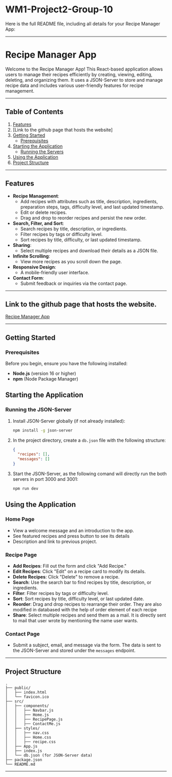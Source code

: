 # WM1-Project2-Group-10
Here is the full README file, including all details for your Recipe Manager App:

---

# Recipe Manager App

Welcome to the Recipe Manager App! This React-based application allows users to manage their recipes efficiently by creating, viewing, editing, deleting, and organizing them. It uses a JSON-Server to store and manage recipe data and includes various user-friendly features for recipe management.

---

## Table of Contents

1. [Features](#features)
2. [Link to the github page that hosts the website]
3. [Getting Started](#getting-started)
    - [Prerequisites](#prerequisites)
4. [Starting the Application](#starting-the-application)
    - [Running the Servers](#running-the-servers)
5. [Using the Application](#using-the-application)
6. [Project Structure](#project-structure)


---

## Features

- **Recipe Management**:
  - Add recipes with attributes such as title, description, ingredients, preparation steps, tags, difficulty level, and last updated timestamp.
  - Edit or delete recipes.
  - Drag and drop to reorder recipes and persist the new order.
- **Search, Filter, and Sort**:
  - Search recipes by title, description, or ingredients.
  - Filter recipes by tags or difficulty level.
  - Sort recipes by title, difficulty, or last updated timestamp.
- **Sharing**:
  - Select multiple recipes and download their details as a JSON file.
- **Infinite Scrolling**:
  - View more recipes as you scroll down the page.
- **Responsive Design**:
  - A mobile-friendly user interface.
- **Contact Form**:
  - Submit feedback or inquiries via the contact page.

---

## Link to the github page that hosts the website.

[Recipe Manager App](https://github.com/ZakirAghakishiyev/WM1-Project2-Group-10)

---

## Getting Started

### Prerequisites

Before you begin, ensure you have the following installed:
- **Node.js** (version 16 or higher)
- **npm** (Node Package Manager)

## Starting the Application

### Running the JSON-Server

1. Install JSON-Server globally (if not already installed):
   ```bash
   npm install -g json-server
   ```

2. In the project directory, create a `db.json` file with the following structure:
   ```json
   {
     "recipes": [],
     "messages": []
   }
   ```

3. Start the JSON-Server, as the following comand will directly run the both servers in port 3000 and 3001:
   ```bash
   npm run dev
   ```


## Using the Application

### Home Page
- View a welcome message and an introduction to the app.
- See featured recipes and press button to see its details
- Description and link to previous project.

### Recipe Page
- **Add Recipes**: Fill out the form and click "Add Recipe."
- **Edit Recipes**: Click "Edit" on a recipe card to modify its details.
- **Delete Recipes**: Click "Delete" to remove a recipe.
- **Search**: Use the search bar to find recipes by title, description, or ingredients.
- **Filter**: Filter recipes by tags or difficulty level.
- **Sort**: Sort recipes by title, difficulty level, or last updated date.
- **Reorder**: Drag and drop recipes to rearrange their order. They are also modified in databased with the help of order element of each recipe
- **Share**: Select multiple recipes and send them as a mail. It is directly sent to mail that user wrote by mentioning the name user wants.

### Contact Page
- Submit a subject, email, and message via the form. The data is sent to the JSON-Server and stored under the `messages` endpoint.

---

## Project Structure

```
.
├── public/
│   ├── index.html
│   └── favicon.ico
├── src/
│   ├── components/
│   │   ├── Navbar.js
│   │   ├── Home.js
│   │   ├── RecipePage.js
│   │   ├── ContactMe.js
│   ├── styles/
│   │   ├── nav.css
│   │   ├── Home.css
│   │   ├── recipe.css
│   ├── App.js
│   ├── index.js
│   └── db.json (for JSON-Server data)
├── package.json
└── README.md
```

---

